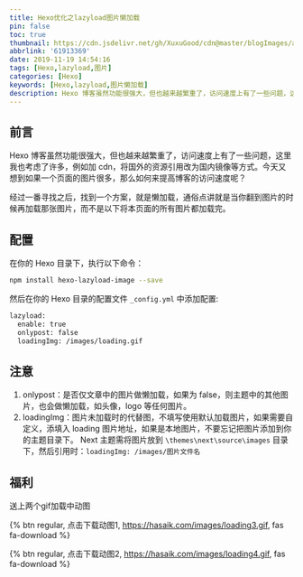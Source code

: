 ```yaml
---
title: Hexo优化之lazyload图片懒加载
pin: false
toc: true
thumbnail: https://cdn.jsdelivr.net/gh/XuxuGood/cdn@master/blogImages/article-thumbnail/hexo.png
abbrlink: '61913369'
date: 2019-11-19 14:54:16
tags: [Hexo,lazyload,图片]
categories: [Hexo]
keywords: [Hexo,lazyload,图片懒加载]
description: Hexo 博客虽然功能很强大，但也越来越繁重了，访问速度上有了一些问题，这里我也考虑了许多，例如加 cdn，将国外的资源引用改为国内镜像等方式。今天又想到如果一个页面的图片很多，那么如何来提高博客的访问速度呢？
---
```


## 前言

Hexo 博客虽然功能很强大，但也越来越繁重了，访问速度上有了一些问题，这里我也考虑了许多，例如加 cdn，将国外的资源引用改为国内镜像等方式。今天又想到如果一个页面的图片很多，那么如何来提高博客的访问速度呢？

经过一番寻找之后，找到一个方案，就是懒加载，通俗点讲就是当你翻到图片的时候再加载那张图片，而不是以下将本页面的所有图片都加载完。

## 配置

在你的 Hexo 目录下，执行以下命令：
```BASH
npm install hexo-lazyload-image --save
```

然后在你的 Hexo 目录的配置文件 `_config.yml` 中添加配置:
```BASH
lazyload:
  enable: true
  onlypost: false
  loadingImg: /images/loading.gif
```

## 注意

1. onlypost：是否仅文章中的图片做懒加载，如果为 false，则主题中的其他图片，也会做懒加载，如头像，logo 等任何图片。
2. loadingImg：图片未加载时的代替图，不填写使用默认加载图片，如果需要自定义，添填入 loading 图片地址，如果是本地图片，不要忘记把图片添加到你的主题目录下。 Next 主题需将图片放到 `\themes\next\source\images` 目录下，然后引用时：`loadingImg: /images/图片文件名`

## 福利

送上两个gif加载中动图

{% btn regular, 点击下载动图1, https://hasaik.com/images/loading3.gif, fas fa-download %}

{% btn regular, 点击下载动图2, https://hasaik.com/images/loading4.gif, fas fa-download %}
